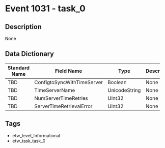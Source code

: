 # Event 1031 - task_0

## Description
None

## Data Dictionary
|Standard Name|Field Name|Type|Description|Sample Value|
|---|---|---|---|---|
|TBD|ConfigtoSyncWithTimeServer|Boolean|None|`None`|
|TBD|TimeServerName|UnicodeString|None|`None`|
|TBD|NumServerTimeRetries|UInt32|None|`None`|
|TBD|ServerTimeRetrievalError|UInt32|None|`None`|

## Tags
* etw_level_Informational
* etw_task_task_0